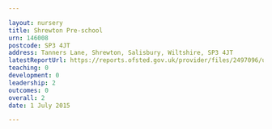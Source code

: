 ```yaml
---

layout: nursery
title: Shrewton Pre-school
urn: 146008
postcode: SP3 4JT
address: Tanners Lane, Shrewton, Salisbury, Wiltshire, SP3 4JT
latestReportUrl: https://reports.ofsted.gov.uk/provider/files/2497096/urn/146008.pdf
teaching: 0
development: 0
leadership: 2
outcomes: 0
overall: 2
date: 1 July 2015

---
```

